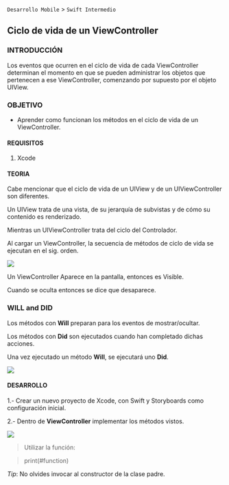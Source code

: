 
`Desarrollo Mobile` > `Swift Intermedio` 

## Ciclo de vida de un ViewController

### INTRODUCCIÓN

Los eventos que ocurren en el ciclo de vida de cada ViewController determinan el momento en que se pueden administrar los objetos que pertenecen a ese ViewController, comenzando por supuesto por el objeto UIView.

### OBJETIVO

- Aprender como funcionan los métodos en el ciclo de vida de un ViewController.

#### REQUISITOS

1. Xcode 

#### TEORIA

Cabe mencionar que el ciclo de vida de un UIView y de un UIViewController son diferentes.

Un UIView trata de una vista, de su jerarquía de subvistas y de cómo su contenido es renderizado.

Mientras un UIViewController trata del ciclo del Controlador.

Al cargar un ViewController, la secuencia de métodos de ciclo de vida se ejecutan en el sig. orden.

![](0.png)

Un ViewController Aparece en la pantalla, entonces es Visible. 

Cuando se oculta entonces se dice que desaparece. 

### WILL and DID

Los métodos con **Will** preparan para los eventos de mostrar/ocultar.

Los métodos con **Did** son ejecutados cuando han completado dichas acciones.

Una vez ejecutado un método **Will**, se ejecutará uno **Did**.

![](1.png)


#### DESARROLLO

1.- Crear un nuevo proyecto de Xcode, con Swift y Storyboards como configuración inicial.

2.- Dentro de **ViewController** implementar los métodos vistos.

![](0.png)

> Utilizar la función:

> print(#function)


*Tip*: No olvides invocar al constructor de la clase padre.

